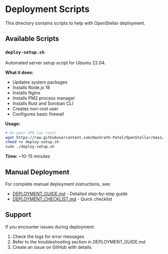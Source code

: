 # Deployment Scripts

This directory contains scripts to help with OpenStellar deployment.

## Available Scripts

### `deploy-setup.sh`

Automated server setup script for Ubuntu 22.04.

**What it does:**
- Updates system packages
- Installs Node.js 18
- Installs Nginx
- Installs PM2 process manager
- Installs Rust and Soroban CLI
- Creates non-root user
- Configures basic firewall

**Usage:**

```bash
# On your VPS (as root)
wget https://raw.githubusercontent.com/Dashrath-Patel/OpenStellar/main/scripts/deploy-setup.sh
chmod +x deploy-setup.sh
sudo ./deploy-setup.sh
```

**Time:** ~10-15 minutes

## Manual Deployment

For complete manual deployment instructions, see:
- [DEPLOYMENT_GUIDE.md](../DEPLOYMENT_GUIDE.md) - Detailed step-by-step guide
- [DEPLOYMENT_CHECKLIST.md](../DEPLOYMENT_CHECKLIST.md) - Quick checklist

## Support

If you encounter issues during deployment:
1. Check the logs for error messages
2. Refer to the troubleshooting section in DEPLOYMENT_GUIDE.md
3. Create an issue on GitHub with details
